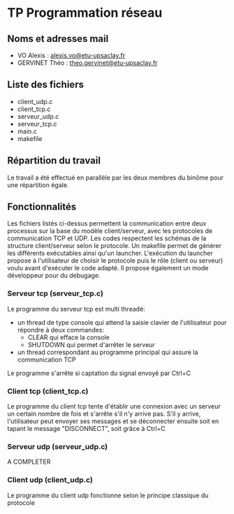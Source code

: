 # TP Programmation réseau

## Noms et adresses mail

- VO Alexis : alexis.vo@etu-upsaclay.fr
- GERVINET Théo : theo.gervinet@etu-upsaclay.fr
  

## Liste des fichiers

- client_udp.c
- client_tcp.c
- serveur_udp.c
- serveur_tcp.c
- main.c
- makefile

## Répartition du travail

Le travail a été effectué en parallèle par les deux membres du binôme pour une répartition égale.

## Fonctionnalités

Les fichiers listés ci-dessus permettent la communication entre deux processus sur la base du modèle client/serveur,
avec les protocoles de communication TCP et UDP. Les codes respectent les schémas de la structure client/serveur selon le protocole.
Un makefile permet de générer les différents exécutables ainsi qu'un launcher. L'exécution du launcher propose à l'utilisateur de choisir
le protocole puis le rôle (client ou serveur) voulu avant d'exécuter le code adapté. Il propose également un mode développeur pour du debugage.

### Serveur tcp (serveur_tcp.c)

Le programme du serveur tcp est multi threadé:
- un thread de type console qui attend la saisie clavier de l'utilisateur pour répondre à deux commandes:
  - CLEAR qui efface la console
  - SHUTDOWN qui permet d'arrêter le serveur
- un thread correspondant au programme principal qui assure la communication TCP

Le programme s'arrête si captation du signal envoyé par Ctrl+C

### Client tcp (client_tcp.c)

Le programme du client tcp tente d'établir une connexion avec un serveur un certain nombre de fois et s'arrête s'il n'y arrive pas.
S'il y arrive, l'utilisateur peut envoyer ses messages et se déconnecter ensuite soit en tapant le message "DISCONNECT", soit grâce à
Ctrl+C

### Serveur udp (serveur_udp.c)

A COMPLETER

### Client udp (client_udp.c)

Le programme du client udp fonctionne selon le principe classique du protocole